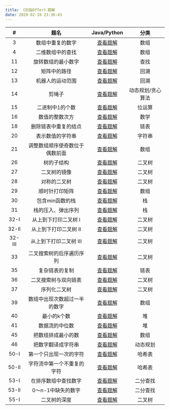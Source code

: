 ```yaml
---
title: 《剑指Offer》题解
date: 2020-02-18 23:36:43
---
```


|   #    |              题名              |                         Java/Python                          |       分类        |
| :----: | :----------------------------: | :----------------------------------------------------------: | :---------------: |
|   3    |        数组中重复的数字        | [查看题解](/2020/02/10/leetcode-287-find-the-duplicate-number/) |       数组        |
|   4    |        二维数组中的查找        | [查看题解](/2020/02/12/leetcode-240-search-a-2d-matrix-ii/)  |       数组        |
|   11   |       旋转数组的最小数字       | [查看题解](/2020/02/19/leetcode-154-find-minimum-in-rotated-sorted-array-ii/) |       查找        |
|   12   |          矩阵中的路径          |       [查看题解](/2020/02/20/leetcode-79-word-search/)       |       回溯        |
|   13   |        机器人的运动范围        | [查看题解](/2020/02/21/coding-interview-13-range-of-motion-for-robot/) |       回溯        |
|   14   |             剪绳子             |     [查看题解](/2020/02/22/leetcode-343-integer-break/)      | 动态规划/贪心算法 |
|   15   |        二进制中1的个数         |    [查看题解](/2020/02/22/leetcode-191-number-of-1-bits/)    |      位运算       |
|   16   |         数值的整数次方         |         [查看题解](/2020/02/23/leetcode-50-powx-n/)          |       数学        |
|   18   |      删除链表中重复的结点      | [查看题解](/2020/02/25/coding-interview-18-delete-duplication-node-in-linked-list/) |       链表        |
|   20   |        表示数值的字符串        |      [查看题解](/2020/02/26/leetcode-65-valid-number/)       |      字符串       |
|   21   | 调整数组顺序使奇数位于偶数前面 |  [查看题解](/2020/02/28/coding-interview-21-reorder-array/)  |       数组        |
|   26   |           树的子结构           | [查看题解](/2020/02/29/coding-interview-26-substructure-of-another-tree/) |      二叉树       |
|   27   |          二叉树的镜像          |   [查看题解](/2019/12/11/leetcode-226-invert-binary-tree/)   |      二叉树       |
|   28   |          对称的二叉树          |     [查看题解](/2019/12/06/leetcode-101-symmetric-tree/)     |      二叉树       |
|   29   |         顺时针打印矩阵         |      [查看题解](/2020/03/01/leetcode-54-spiral-matrix/)      |       数组        |
|   30   |        包含min函数的栈         |       [查看题解](/2020/03/02/leetcode-155-min-stack/)        |        栈         |
|   31   |       栈的压入、弹出序列       | [查看题解](/2019/06/01/leetcode-946-validate-stack-sequences/) |        栈         |
|  32-I  |      从上到下打印二叉树 I      | [查看题解](/2020/03/03/coding-interview-32-binary-tree-level-order-tranversal-i/) |      二叉树       |
| 32-II  |     从上到下打印二叉树 II      | [查看题解](/2019/05/26/leetcode-102-binary-tree-level-order-traversal/) |      二叉树       |
| 32-III |     从上到下打印二叉树 III     | [查看题解](/2020/03/03/coding-interview-32-binary-tree-level-order-tranversal-iii/) |      二叉树       |
|   33   |    二叉搜索树的后序遍历序列    | [查看题解](/2020/03/04/coding-interview-33-binary-search-tree-postorder-traversal/) |      二叉树       |
|   35   |         复杂链表的复制         | [查看题解](/2020/01/24/leetcode-138-copy-list-with-random-pointer/) |       链表        |
|   36   |      二叉搜索树与双向链表      | [查看题解](/2020/03/05/coding-interview-36-convert-binary-search-tree-to-doubly-linked-list/) |      二叉树       |
|   37   |          序列化二叉树          | [查看题解](/2020/03/06/leetcode-297-serialize-and-deserialize-binary-tree/) |      二叉树       |
|   39   |  数组中出现次数超过一半的数字  |    [查看题解](/2020/03/07/leetcode-169-majority-element/)    |       数组        |
|   40   |          最小的k个数           | [查看题解](/2020/03/08/coding-interview-40-smallest-k-numbers/) |        堆         |
|   41   |         数据流的中位数         | [查看题解](/2020/03/09/leetcode-295-find-median-from-data-stream/) |        堆         |
|   45   |       把数组排成最小的数       | [查看题解](/2020/03/13/coding-interview-45-arrange-array-into-min-number/) |       数组        |
|   46   |       把数字翻译成字符串       | [查看题解](/2020/03/14/coding-interview-46-translate-number-into-string/) |     动态规划      |
|  50-I  |     第一个只出现一次的字符     | [查看题解](/2020/03/17/coding-interview-50-first-unique-char-i/) |      哈希表       |
| 50-II  |   字符流中第一个不重复的字符   | [查看题解](/2020/03/17/coding-interview-50-first-unique-char-ii/) |      哈希表       |
|  53-I  |      在排序数组中查找数字      | [查看题解](/2020/03/19/leetcode-34-find-first-and-last-position-of-element-in-sorted-array/) |     二分查找      |
| 53-II  |       0～n-1中缺失的数字       | [查看题解](/2020/03/19/coding-interview-53-ii-missing-number/) |     二分查找      |
|  55-I  |          二叉树的深度          | [查看题解](/2020/03/21/leetcode-104-maximum-depth-of-binary-tree/) |      二叉树       |

